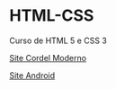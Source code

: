 # HTML-CSS
 Curso de HTML 5 e CSS 3
 <p><a href="https://caiosenaf15.github.io/HTML-CSS/desafios/M%C3%B3dulo%202/d012/d012.html">Site Cordel Moderno</a></p>
<p><a href="https://caiosenaf15.github.io/HTML-CSS/desafios/M%C3%B3dulo%202/d010/d010.html">Site Android</a></p>